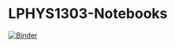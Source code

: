 # LPHYS1303-Notebooks
[![Binder](https://mybinder.org/badge_logo.svg)](https://mybinder.org/v2/gh/sablonl/LPHYS1303-Notebooks/main?labpath=https%3A%2F%2Fgithub.com%2Fsablonl%2FLPHYS1303-Notebooks%2Fblob%2Fmain%2FFinite_Differences.ipynb)
